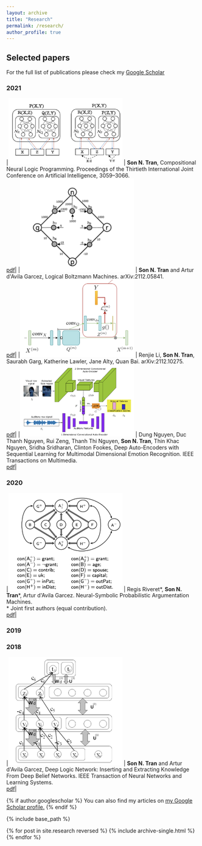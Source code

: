 ```yaml
---
layout: archive
title: "Research"
permalink: /research/
author_profile: true
---
```

## Selected papers

For the full list of publications please check my [Google Scholar](https://scholar.google.com.au/citations?user=h82eCK8AAAAJ&hl=en&oi=ao)

### 2021

|<img src="../images/figs/cnlp.png" alt="cnlp" width="300"/>  |   **Son N. Tran**, Compositional Neural Logic Programming. Proceedings of the Thirtieth International Joint Conference on Artificial Intelligence, 3059–3066. <br> [pdf](https://www.ijcai.org/proceedings/2021/0421.pdf)|
|<img src="../images/figs/lbm.png" alt="cnlp" width="300"/>  |   **Son N. Tran** and Artur d'Avila Garcez, Logical Boltzmann Machines. arXiv:2112.05841. <br> [pdf](https://arxiv.org/pdf/2112.05841.pdf)|
|<img src="../images/figs/pmsdsnet.png" alt="cnlp" width="300"/>  |   Renjie Li, **Son N. Tran**, Saurabh Garg, Katherine Lawler, Jane Alty, Quan Bai. arXiv:2112.10275. <br> [pdf](https://arxiv.org/pdf/2112.10275.pdf)|
|<img src="../images/figs/daelstm.png" alt="cnlp" width="300"/>  | Dung Nguyen, Duc Thanh Nguyen, Rui Zeng, Thanh Thi Nguyen, **Son N. Tran**, Thin Khac Nguyen, Sridha Sridharan, Clinton Fookes, Deep Auto-Encoders with Sequential Learning for Multimodal Dimensional Emotion Recognition. IEEE Transactions on Multimedia. <br> [pdf](https://ieeexplore.ieee.org/stamp/stamp.jsp?arnumber=9374787)|


### 2020

|<img src="../images/figs/nsam.png" alt="cnlp" width="300"/>  |   Regis Riveret\*, **Son N. Tran**\*, Artur d'Avila Garcez. Neural-Symbolic Probabilistic Argumentation Machines. <br>\* Joint first authors (equal contribution). <br> [pdf](https://proceedings.kr.org/2020/90/kr2020-0090-riveret-et-al.pdf)|

### 2019

### 2018

|<img src="../images/figs/dln.png" alt="cnlp" width="300"/>  |   **Son N. Tran** and Artur d'Avila Garcez, Deep Logic Network: Inserting and Extracting Knowledge From Deep Belief Networks. IEEE Transaction of Neural Networks and Learning Systems. <br> [pdf](https://ieeexplore.ieee.org/document/7738566)|


{% if author.googlescholar %}
  You can also find my articles on <u><a href="{{author.googlescholar}}">my Google Scholar profile</a>.</u>
{% endif %}

{% include base_path %}

{% for post in site.research reversed %}
  {% include archive-single.html %}
{% endfor %}
